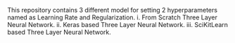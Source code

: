 This repository contains 3 different model for setting 2 hyperparameters named as Learning Rate and Regularization. 
  i.   From Scratch Three Layer Neural Network.
  ii.  Keras based Three Layer Neural Network.
  iii. SciKitLearn based Three Layer Neural Network.
